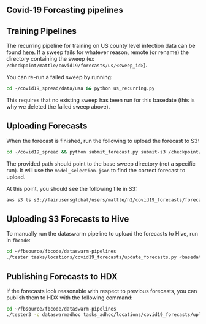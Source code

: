 Covid-19 Forcasting pipelines
-------------------------------

## Training Pipelines

The recurring pipeline for training on US county level infection data can be found [here](https://github.com/fairinternal/covid19_spread/blob/master/data/usa/us_recurring.py).  If a sweep fails for whatever reason, remote (or rename) the directory containing the sweep (ex `/checkpoint/mattle/covid19/forecasts/us/<sweep_id>`).  

You can re-run a failed sweep by running:

```bash
cd ~/covid19_spread/data/usa && python us_recurring.py
```

This requires that no existing sweep has been run for this basedate (this is why we deleted the failed sweep above).

## Uploading Forecasts 

When the forecast is finished, run the following to upload the forecast to S3:

```bash
cd ~/covid19_spread && python submit_forecast.py submit-s3 /checkpoint/$USER/covid19/forecasts/us/<sweep_id>
```

The provided path should point to the base sweep directory (not a specific run).  It will use the `model_selection.json` to find the correct forecast to upload.

At this point, you should see the following file in S3:

```bash
aws s3 ls s3://fairusersglobal/users/mattle/h2/covid19_forecasts/forecast_<basedate>.csv
```

## Uploading S3 Forecasts to Hive

To manually run the dataswarm pipeline to upload the forecasts to Hive, run in `fbcode`:

```bash
cd ~/fbsource/fbcode/dataswarm-pipelines
./tester tasks/locations/covid19_forecasts/update_forecasts.py <basedate>  -b "" -l
```


## Publishing Forecasts to HDX

If the forecasts look reasonable with respect to previous forecasts, you can publish them to HDX with the following command:

```bash
cd ~/fbsource/fbcode/dataswarm-pipelines
./tester3 -c dataswarmadhoc tasks_adhoc/locations/covid19_forecasts/upload_forecasts.py <basedate>
```
